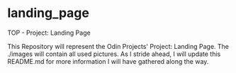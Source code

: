 # landing_page
TOP - Project: Landing Page 

This Repository will represent the Odin Projects' Project: Landing Page.
The ./images will contain all used pictures. 
As I stride ahead, I will update this README.md for more information 
I will have gathered along the way.